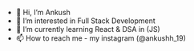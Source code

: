 - 👋 Hi, I’m Ankush
- 👀 I’m interested in Full Stack Development
- 🌱 I’m currently learning React & DSA in (JS)
- 📫 How to reach me - my instagram (@ankushh_19)



